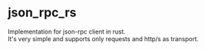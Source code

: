 # json_rpc_rs
Implementation for json-rpc client in rust.  
It's very simple and supports only requests and http/s as transport.
